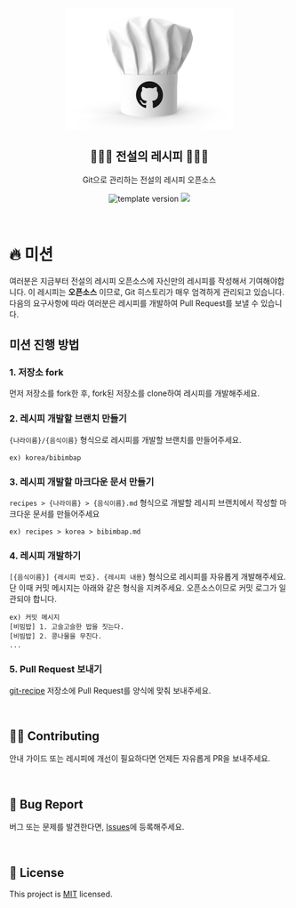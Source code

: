 <br>
<p align="middle">
  <img width="300;" src="./images/chef_hat.png"/>
</p>
<h2 align="middle">👨🏻‍🍳 전설의 레시피 👩🏻‍🍳</h2>
<p align="middle">Git으로 관리하는 전설의 레시피 오픈소스</p>
<p align="middle">
  <img src="https://img.shields.io/badge/version-1.0.0-blue?style=flat-square" alt="template version"/>
  <a href="https://github.com/blackcoffee-study/git-recipe/blob/main/LICENSE" target="_blank">
    <img src="https://img.shields.io/github/license/blackcoffee-study/git-recipe.svg?style=flat-square&label=license&color=08CE5D"/>
  </a>
</p>

<br>

# 🔥 미션

여러분은 지금부터 전설의 레시피 오픈소스에 자신만의 레시피를 작성해서 기여해야합니다. 이 레시피는 **오픈소스** 이므로, Git 히스토리가 매우 엄격하게 관리되고 있습니다. 다음의 요구사항에 따라 여러분은 레시피를 개발하여 Pull Request를 보낼 수 있습니다.

## 미션 진행 방법

### 1. 저장소 fork

먼저 저장소를 fork한 후, fork된 저장소를 clone하여 레시피를 개발해주세요.

### 2. 레시피 개발할 브랜치 만들기

`{나라이름}/{음식이름}` 형식으로 레시피를 개발할 브랜치를 만들어주세요.

```
ex) korea/bibimbap
```

### 3. 레시피 개발할 마크다운 문서 만들기

`recipes > {나라이름} > {음식이름}.md` 형식으로 개발할 레시피 브랜치에서 작성할 마크다운 문서를 만들어주세요

```
ex) recipes > korea > bibimbap.md
```

### 4. 레시피 개발하기

`[{음식이름}] {레시피 번호}. {레시피 내용}` 형식으로 레시피를 자유롭게 개발해주세요. 단 이때 커밋 메시지는 아래와 같은 형식을 지켜주세요. 오픈소스이므로 커밋 로그가 일관되야 합니다.

```
ex) 커밋 메시지
[비빔밥] 1. 고슬고슬한 밥을 짓는다.
[비빔밥] 2. 콩나물을 무친다.
...
```

### 5. Pull Request 보내기

[git-recipe](https://github.com/blackcoffee-study/git-recipe) 저장소에 Pull Request를 양식에 맞춰 보내주세요.

<br>

## 👏🏼 Contributing

안내 가이드 또는 레시피에 개선이 필요하다면 언제든 자유롭게 PR을 보내주세요.

<br>

## 🐞 Bug Report

버그 또는 문제를 발견한다면, [Issues](https://github.com/blackcoffee-study/git-recipe)에 등록해주세요.

<br>

## 📝 License

This project is [MIT](https://github.com/blackcoffee-study/git-recipe/blob/main/LICENSE) licensed.
